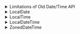 <details>
<summary>Limitations of Old Date/Time API</summary>

Discussion of the limitations of old date and time API.

The following topics are covered:
- Limitations of the old Date/Time API

Java 8 introduced a new Date and Time API, also known as **JSR-310** under the `java.time` package.

It is a very rich API for working with dates and times. Before we look at the features it provides, we should discuss the limitations of the old API.

### Limitations of the old `Date`/`Time` API

Here are the limitations of the old date and time API:
1. The old date class is not Thread Safe. Unlike String or Integer class, it is not immutable. Any thread can get a reference to the Date object and modify its value.
2. Its month numbering is from 0 to 11. This is very confusing and has resulted in many errors.
3. Prior to JDK 8, Java uses String to represent TimeZone. If we need to get the timezone for Hong Kong, then below is the code:

```
TimeZone zone = TimeZone.getInstance(“Asia/Hong_Kong”);
```

There are chances that we might mistakenly write HongKong or make some other spelling errors. There is no check for this in the old API.

4. A `Date` instance represents an instant in time, not a date. This means that the date in the old API will mean both date and time. If we need only time without date then that is not possible.

These were the main limitations that drove the Java developers to introduce a completely new Date/Time API.

---

The next section discusses the newly added `LocalDate` class in the `Date` API.

</details>


<details>
<summary>LocalDate</summary>

Discussion of the `LocalDate` class.

The following topics are covered:
- Getting the current date
- Getting a specific date using `of()` method
- Getting a specific date using `parse()` method
- Adding days and months to a given date
- Getting the day of the week
- Checking if a date is before or after a given date

The new Date and Time API is moved to the `java.time` package and the **Joda** time format is followed.

The classes in the new API are immutable and, hence, thread-safe. The new API contains lots of classes that allow us to have more fine-grained control over our date and time representation.

Below is the list of all the classes in the `java.time` package.

![img.png](img/01.png)

In this lesson, we will look at the `LocalDate` class of the `java.time` package. This class holds only the date part without a time-zone in the **ISO-8601** calendar system. It represents a date in **ISO format** (yyyy-MM-dd).

Let's look at some of the common use cases that can be solved through this class.

### a) Getting the current date

We can get the current date by using the static `now()` method in the `LocalDate` class.

```java
import java.time.LocalDate;

class DateTimeDemo {
    public static void main(String[] args) {
        // now() method will return the current date.
        LocalDate date = LocalDate.now();
        System.out.println(date);
    }
}
```

#### Output

```
2023-01-26
```

### b) Getting a specific date using `of()` method

We can get a specific date by using the static `of()` method in the `LocalDate` class. This method has two overloaded versions.

Each of them is shown in the example below.

```java
import java.time.LocalDate;
import java.time.Month;

class DateTimeDemo {
    public static void main(String[] args) {
        // of(int year, int month, int dayOfMonth)
        LocalDate date = LocalDate.of(2019, 05, 03);
        System.out.println(date);

        // of(int year, Month month, int dayOfMonth)
        date = LocalDate.of(2019, Month.AUGUST, 03);
        System.out.println(date);
    }
}
```

#### Output

```
2019-05-03
2019-08-03
```

### c) Getting a specific date using `parse()` method

We can get a specific date by using the static `parse()` method in the `LocalDate` class. This method has two overloaded versions.

Each of them is shown in the example below.

```java
import java.time.LocalDate;
import java.time.format.DateTimeFormatter;

class DateTimeDemo {
    public static void main(String[] args) {
        // parse(CharSequence text)
        LocalDate date = LocalDate.parse("2015-02-12");
        System.out.println(date);

        // parse(CharSequence text, DateTimeFormatter formatter)
        date = LocalDate.parse("12/02/2012", DateTimeFormatter.ofPattern("MM/dd/yyyy"));
        System.out.println(date);
    }
}
```

#### Output

```
2015-02-12
2012-12-02
```

### d) Adding days and months to a given date

We can use a whole range of addition operation methods that can be used for adding days, weeks, and months to a given date.

```java
import java.time.LocalDate;
import java.time.temporal.ChronoUnit;

class DateTimeDemo {
    public static void main(String[] args) {
        // Adding 4 days to the given date.
        LocalDate date = LocalDate.parse("2015-02-12").plusDays(4);
        System.out.println(date);
         
         // Adding 4 months to the given date.
        date = LocalDate.parse("2015-02-12").plus(4, ChronoUnit.MONTHS);
        System.out.println(date);
    }
}
```

#### Output

```
2015-02-16
2015-06-12
```

### e) Getting the day of the week

We can get the day of the week using `getDayOfWeek()` method.

```java
import java.time.DayOfWeek;
import java.time.LocalDate;

class DateTimeDemo {
    public static void main(String[] args) {
        DayOfWeek dayOfWeek = LocalDate.parse("2017-04-06").getDayOfWeek();
        System.out.println(dayOfWeek);
    }
}
```

#### Output

```
THURSDAY
```

### f) Checking if a date is before or after a given date

We can check if a date comes before or after another given date by using the `isBefore()` and `isAfter()` methods.

```java
import java.time.LocalDate;

class DateTimeDemo {
    public static void main(String[] args) {
        // Using isBefore() to check if the date is before a given date.
        boolean isBefore = LocalDate.parse("2020-03-12")
                .isBefore(LocalDate.parse("2018-06-14"));
        System.out.println(isBefore);

        // Using isAfter() to check if the date is after a given date.
        boolean isAfter = LocalDate.parse("2020-03-12")
                .isAfter(LocalDate.parse("2018-06-14"));
        System.out.println(isAfter);
    }
}
```

#### Output

```
false
true
```

---

This has been a basic introduction to the `LocalDate` class and its utilities. The next section discusses `LocalTime`.

</details>


<details>
<summary>LocalTime</summary>

Discussion of the `LocalTime` class.

The following topics are covered:
- Getting the current time
- Getting a specific time using the `of()` method
- Getting a specific time using the `parse()` method
- Adding seconds, minutes and hours to a given time
- Getting minute from time
- Checking if time is before or after a given time

As per JavaDocs,

<blockquote>“LocalTime is an immutable date-time object that represents a time, often viewed as hour-minute-second. Time is represented to nanosecond precision. For example, the value “13:45.30.123456789” can be stored in a LocalTime”.</blockquote>

In other words, the `LocalTime` represents time without a date. An instance of `LocalTime` can be created from the system clock or by using the `now()`, `parse()` and `of()` methods.

Let's look at some of the utilities provided by this class.

### a) Getting the current time

We can get the current time by using the static `now()` method in the `LocalTime` class.

```java
import java.time.LocalTime;

class DateTimeDemo {
    public static void main(String[] args) {
        LocalTime time = LocalTime.now();
        System.out.println(time);
    }
}
```

#### Output

```
15:58:42.416
```

### b) Getting a specific time using the `of()` method

We can get a specific time by using the static `of()` method in the `LocalTime` class. This method has three overloaded versions.

Each of them is shown in the example below.

```java
import java.time.LocalTime;

class DateTimeDemo {
    public static void main(String[] args) {
        // of(int hour, int minute)
        LocalTime time = LocalTime.of(11, 25);
        System.out.println(time);

        // of(int hour, int minute, int second)
        time = LocalTime.of(11, 25, 03);
        System.out.println(time);

        // of(int hour, int minute, int second, int nanoOfSecond)
        time = LocalTime.of(11, 25, 04, 323);
        System.out.println(time);
    }
}
```

#### Output

```
11:25
11:25:03
11:25:04.000000323
```

### c) Getting a specific time using the `parse()` method

We can get a specific time by using the static `parse()` method in the `LocalTime` class. This method has two overloaded versions.

Each of them is shown in the example below.

```java
import java.time.LocalTime;
import java.time.format.DateTimeFormatter;

class DateTimeDemo {
    public static void main(String[] args) {
        // parse(CharSequence text)
        LocalTime time = LocalTime.parse("08:27");
        System.out.println(time);

        // parse(CharSequence text, DateTimeFormatter formatter)
        time = LocalTime.parse("08:27", DateTimeFormatter.ofPattern("HH:mm"));
        System.out.println(time);
    }
}
```

#### Output

```
08:27
08:27
```

### d) Adding seconds, minutes, and hours to a given time

We can use a whole range of addition operations to add seconds, minutes and hours to a given time.

```java
import java.time.LocalTime;
import java.time.temporal.ChronoUnit;

class DateTimeDemo {
    public static void main(String[] args) {
        // Adding 4 seconds to the given time.
        LocalTime time = LocalTime.parse("12:54:53").plusSeconds(4);
        System.out.println(time);

        // Adding 10 minutes to the given time.
        time = LocalTime.parse("12:54:53").plusMinutes(10);
        System.out.println(time);

        // Adding 2 hours to the given time.
        time = LocalTime.parse("12:54:53").plusHours(2);
        System.out.println(time);

        // Adding 4 minutes to the given time.
        time = LocalTime.parse("12:54:53").plus(4, ChronoUnit.MINUTES);
        System.out.println(time);
    }
}
```

#### Output

```
12:54:57
13:04:53
14:54:53
12:58:53
```

### e) Getting minute from time

We can get the value of minutes using `getMinute()` method.

```java
import java.time.LocalTime;

class DateTimeDemo {
    public static void main(String[] args) {
        int minute = LocalTime.parse("07:45").getMinute();
        System.out.println(minute);
    }
}
```

#### Output

```
45
```

### f) Checking if time is before or after a given time

```java
import java.time.LocalTime;

class DateTimeDemo {
    public static void main(String[] args) {
        boolean isBefore = LocalTime.parse("06:23")
                .isBefore(LocalTime.parse("07:50"));
        System.out.println(isBefore);

        boolean isAfter = LocalTime.parse("06:23")
                .isAfter(LocalTime.parse("07:50"));
        System.out.println(isAfter);
    }
}
```

#### Output

```
true
false
```

---

These are some of the important utilities of the `LocalTime` class. The next section discusses the `LocalDatetime` class.

</details>


<details>
<summary>LocalDateTime</summary>

Discussion of the `LocalDateTime` class and a few of its methods.

The following topics are covered:
- Getting the current date and time
- Getting a specific date and time using the `of()` method
- Getting a specific date and time using the `parse()` method
- Modifying a given date and time

The `LocalDateTime` is used to represent a combination of date and time. The classes that we saw in our previous lessons were intended to return only date or time. This class is used when we need a combination of date and time. This class offers a variety of utilities and we will look at some of the most commonly used ones.

### a) Getting the current date and time

We can get the current date and time by using the static `now()` method in the `LocalDateTime` class.

```java
import java.time.LocalDateTime;

class DateTimeDemo {
    public static void main(String[] args) {
        LocalDateTime date = LocalDateTime.now();
        System.out.println(date);
    }
}
```

#### Output

```
2023-01-26T16:08:58.615
```

### b) Getting a specific date and time using the `of()` method

We can get a specific date and time by using the static `of()` method in the `LocalDateTime` class. This method has two overloaded versions.

Each of them is shown in the example below.

```java
import java.time.LocalDateTime;
import java.time.Month;

class DateTimeDemo {
    public static void main(String[] args) {
        // of(int year, int month, int dayOfMonth, int hour, int minute)
        LocalDateTime date = LocalDateTime.of(2019, 05, 03, 12, 34);
        System.out.println(date);

        // of(int year, int month, int dayOfMonth, int hour, int minute, int second)
        date = LocalDateTime.of(2019, Month.AUGUST, 03, 23, 34);
        System.out.println(date);
    }
}
```

#### Output

```
2019-05-03T12:34
2019-08-03T23:34
```

### c) Getting a specific date and time using the `parse()` method

We can get a specific date and time by using the static `parse()` method in the `LocalDateTime` class.

```java
import java.time.LocalDateTime;

class DateTimeDemo {
    public static void main(String[] args) {
        // parse(CharSequence text)
        LocalDateTime date = LocalDateTime.parse("2020-06-20T07:54:00");
        System.out.println(date);
    }
}
```

#### Output

```
2020-06-20T07:54
```

### d) Modifying a given date and time

We can use a whole range of addition and subtraction operation methods to modify the given `DateTime`.

```java
import java.time.LocalDateTime;
import java.time.temporal.ChronoUnit;

class DateTimeDemo {
    public static void main(String[] args) {
        // Adding 4 days to given date and time.
        LocalDateTime date = LocalDateTime.parse("2020-05-12T08:30:00").plusDays(4);
        System.out.println(date);
         
        // Adding 4 months to given date and time.
        date = LocalDateTime.parse("2020-05-12T08:30:00").plus(4, ChronoUnit.MONTHS);
        System.out.println(date);

        // Subtracting 4 months from given date and time.
        date = LocalDateTime.parse("2020-05-12T08:30:00").minusMonths(4);
        System.out.println(date);
    }
}
```

#### Output

```
2020-05-16T08:30
2020-09-12T08:30
2020-01-12T08:30
```

---

The next section discusses the `ZonedDateTime` class.

</details>


<details>
<summary>ZonedDateTime</summary>

Discussion of the `ZonedDateTime` class and its methods.

The following topics are covered:
- Creating the `ZonedDateTime` instance
- Fetching `Date` and `Time` of a `ZonedDateTime`
- Modifying date and time

The `ZonedDateTime` class represents a date and a time with time zone information. While creating an instance of `ZonedDateTime`, we need to provide a `ZoneId`. The `ZoneId` is an identifier used to represent different zones. Before we proceed towards `ZonedDateTime`, let’s look at `ZoneId` briefly.

The below example shows how to get a `ZoneId` for a given `Zone`.

```java
import java.time.ZoneId;
import java.util.Set;

class DateTimeDemo {
    public static void main(String[] args) {
        //Fetching the Zoneid for given Zone.
        ZoneId zoneId = ZoneId.of("America/Marigot");
        System.out.println("Zone Id " + zoneId);

        //Fetching a Set of all Zoneids
        Set<String> zoneIdList = ZoneId.getAvailableZoneIds();

        for (String zone : zoneIdList) {
            System.out.println(zone);
        }
    }
}
```

#### Output

```
Zone Id America/Marigot
Asia/Aden
America/Cuiaba
Etc/GMT+9
Etc/GMT+8
Africa/Nairobi
America/Marigot
Asia/Aqtau
...
```

(The above **Output** is truncated to conserve space in this document.)

### 1) Creating a `ZonedDateTime` instance

We can create a `ZonedDateTime` instance using the `now()` or `of()` methods.

Below is an example, to show how to create a `ZonedDateTime` object.

```java
import java.time.ZoneId;
import java.time.ZonedDateTime;

class DateTimeDemo {
    public static void main(String[] args) {
        // Fetching the current TimeZone
        ZonedDateTime zonedDateTime = ZonedDateTime.now();
        System.out.println(zonedDateTime);
        // fetching the ZoneId for Canada/Atlantic
        ZoneId zoneId = ZoneId.of("Canada/Atlantic");

        zonedDateTime =
                ZonedDateTime.of(2020, 10, 15, 23, 45, 59, 1234, zoneId);
        System.out.println(zonedDateTime);
    }
}
```

#### Output

```
2023-01-26T16:34:52.633Z[Etc/UTC]
2020-10-15T23:45:59.000001234-03:00[Canada/Atlantic]
```

### Fetching `Date` and `Time` of a `ZonedDateTime`

We can fetch the date and time fields of a `ZonedDateTime` instance using one of the following methods:

- `getYear()`
- `getMonth()`
- `getDayOfMonth()`
- `getDayOfWeek()`
- `getDayOfYear()`
- `getHour()`
- `getMinute()`
- `getSecond()`
- `getNano()`

The example below shows the usage of all these methods.

```java
import java.time.DayOfWeek;
import java.time.Month;
import java.time.ZonedDateTime;

class DateTimeDemo {
    public static void main(String[] args) {
        ZonedDateTime zonedDateTime = ZonedDateTime.now();

        int year = zonedDateTime.getYear();
        System.out.println("Year is: " + year);

        Month month = zonedDateTime.getMonth();
        System.out.println("Month is: " + year);

        int dayOfMonth = zonedDateTime.getDayOfMonth();
        System.out.println("Day Of Month is: " + dayOfMonth);

        DayOfWeek dayOfWeek = zonedDateTime.getDayOfWeek();
        System.out.println("Day of week is: " + dayOfWeek);

        int dayOfYear = zonedDateTime.getDayOfYear();
        System.out.println("Day of year is: " + dayOfYear);

        int hour = zonedDateTime.getHour();
        System.out.println("Hour is: " + hour);

        int minute = zonedDateTime.getMinute();
        System.out.println("Minute is: " + minute);

        int second = zonedDateTime.getSecond();
        System.out.println("Second is: " + second);

        int nano = zonedDateTime.getNano();
        System.out.println("Nano is: " + nano);
    }
}
```

#### Output

```
Year is: 2023
Month is: 2023
Day Of Month is: 26
Day of week is: THURSDAY
Day of year is: 26
Hour is: 16
Minute is: 37
Second is: 16
Nano is: 143000000
```

### 3) Modifying date and time

The `ZonedDateTime` class contains a set of methods used for modifying the date and time. Some of these methods are:

- `plusYears()`
- `plusMonths()`
- `plusDays()`
- `plusHours()`
- `plusMinutes()`
- `plusSeconds()`
- `plusNanos()`
- `minusYears()`
- `minusMonths()`
- `minusDays()`
- `minusHours()`
- `minusMinutes()`
- `minusSeconds()`
- `minusNanos()`

The example given below shows the usage of all these methods.

```java
import java.time.ZonedDateTime;

class DateTimeDemo {
    public static void main(String[] args) {
        ZonedDateTime zonedDateTime = ZonedDateTime.now();

        System.out.println("Date after adding Year is: " + zonedDateTime.plusYears(1));

        System.out.println("Date after adding Month is: " + zonedDateTime.plusMonths(1));

        System.out.println("Date after adding days is: " + zonedDateTime.plusDays(15));

        System.out.println("Date after adding hours is: " + zonedDateTime.plusHours(15));

        System.out.println("Date after adding minutes is: " + zonedDateTime.plusMinutes(1));

        System.out.println("Date after adding seconds is: " + zonedDateTime.plusSeconds(15));

        System.out.println("Date after adding nanoseconds is: " + zonedDateTime.plusNanos(15));

        System.out.println("Date after subtracting Year is: " + zonedDateTime.minusYears(1));

        System.out.println("Date after subtractng Month is: " + zonedDateTime.minusMonths(1));

        System.out.println("Date after subtracting days is: " + zonedDateTime.minusDays(15));

        System.out.println("Date after subtracting hours is: " + zonedDateTime.minusHours(15));

        System.out.println("Date after subtracting minutes is: " + zonedDateTime.minusMinutes(1));

        System.out.println("Date after subtracting seconds is: " + zonedDateTime.minusSeconds(15));

        System.out.println("Date after subtracting nanoseconds is: " + zonedDateTime.minusNanos(15));
    }
}
```

#### Output

```
Date after adding Year is: 2024-01-26T16:39:16.694Z[Etc/UTC]
Date after adding Month is: 2023-02-26T16:39:16.694Z[Etc/UTC]
Date after adding days is: 2023-02-10T16:39:16.694Z[Etc/UTC]
Date after adding hours is: 2023-01-27T07:39:16.694Z[Etc/UTC]
Date after adding minutes is: 2023-01-26T16:40:16.694Z[Etc/UTC]
Date after adding seconds is: 2023-01-26T16:39:31.694Z[Etc/UTC]
Date after adding nanoseconds is: 2023-01-26T16:39:16.694000015Z[Etc/UTC]
Date after subtracting Year is: 2022-01-26T16:39:16.694Z[Etc/UTC]
Date after subtractng Month is: 2022-12-26T16:39:16.694Z[Etc/UTC]
Date after subtracting days is: 2023-01-11T16:39:16.694Z[Etc/UTC]
Date after subtracting hours is: 2023-01-26T01:39:16.694Z[Etc/UTC]
Date after subtracting minutes is: 2023-01-26T16:38:16.694Z[Etc/UTC]
Date after subtracting seconds is: 2023-01-26T16:39:01.694Z[Etc/UTC]
Date after subtracting nanoseconds is: 2023-01-26T16:39:16.693999985Z[Etc/UTC]
```

---

The next section discusses the `Period` and `Duration` classes.

</details>